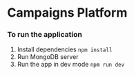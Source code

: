 # Campaigns Platform
### To run the application
1. Install dependencies
`npm install`
2. Run MongoDB server
3. Run the app in dev mode
`npm run dev`
